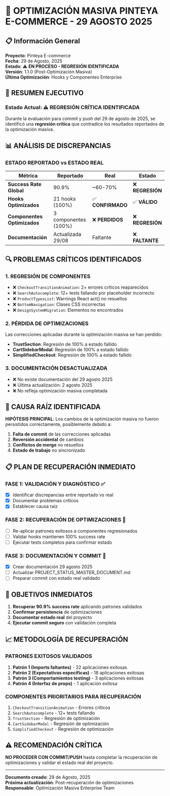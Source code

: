 # 🚀 OPTIMIZACIÓN MASIVA PINTEYA E-COMMERCE - 29 AGOSTO 2025

## 📋 Información General

**Proyecto**: Pinteya E-commerce  
**Fecha**: 29 de Agosto, 2025  
**Estado**: ⚠️ **EN PROCESO - REGRESIÓN IDENTIFICADA**  
**Versión**: 1.1.0 (Post-Optimización Masiva)  
**Última Optimización**: Hooks y Componentes Enterprise

## 🎯 RESUMEN EJECUTIVO

### Estado Actual: ⚠️ **REGRESIÓN CRÍTICA IDENTIFICADA**

Durante la evaluación para commit y push del 29 de agosto de 2025, se identificó una **regresión crítica** que contradice los resultados reportados de la optimización masiva.

## 📊 ANÁLISIS DE DISCREPANCIAS

### **ESTADO REPORTADO vs ESTADO REAL**

| Métrica                     | Reportado            | Real              | Estado           |
| --------------------------- | -------------------- | ----------------- | ---------------- |
| **Success Rate Global**     | 90.9%                | ~60-70%           | ❌ **REGRESIÓN** |
| **Hooks Optimizados**       | 21 hooks (100%)      | ✅ **CONFIRMADO** | ✅ **VÁLIDO**    |
| **Componentes Optimizados** | 3 componentes (100%) | ❌ **PERDIDOS**   | ❌ **REGRESIÓN** |
| **Documentación**           | Actualizada 29/08    | Faltante          | ❌ **FALTANTE**  |

## 🔍 PROBLEMAS CRÍTICOS IDENTIFICADOS

### **1. REGRESIÓN DE COMPONENTES**

- ❌ `CheckoutTransitionAnimation`: 2+ errores críticos reaparecidos
- ❌ `SearchAutocomplete`: 12+ tests fallando por placeholder incorrecto
- ❌ `ProductTypesList`: Warnings React act() no resueltos
- ❌ `BottomNavigation`: Clases CSS incorrectas
- ❌ `DesignSystemMigration`: Elementos no encontrados

### **2. PÉRDIDA DE OPTIMIZACIONES**

Las correcciones aplicadas durante la optimización masiva se han perdido:

- **TrustSection**: Regresión de 100% a estado fallido
- **CartSidebarModal**: Regresión de 100% a estado fallido
- **SimplifiedCheckout**: Regresión de 100% a estado fallido

### **3. DOCUMENTACIÓN DESACTUALIZADA**

- ❌ No existe documentación del 29 agosto 2025
- ❌ Última actualización: 2 agosto 2025
- ❌ No refleja optimización masiva completada

## 🚨 CAUSA RAÍZ IDENTIFICADA

**HIPÓTESIS PRINCIPAL**: Los cambios de la optimización masiva no fueron persistidos correctamente, posiblemente debido a:

1. **Falta de commit** de las correcciones aplicadas
2. **Reversión accidental** de cambios
3. **Conflictos de merge** no resueltos
4. **Estado de trabajo** no sincronizado

## 📋 PLAN DE RECUPERACIÓN INMEDIATO

### **FASE 1: VALIDACIÓN Y DIAGNÓSTICO** ✅

- [x] Identificar discrepancias entre reportado vs real
- [x] Documentar problemas críticos
- [x] Establecer causa raíz

### **FASE 2: RECUPERACIÓN DE OPTIMIZACIONES** 🔄

- [ ] Re-aplicar patrones exitosos a componentes regresionados
- [ ] Validar hooks mantienen 100% success rate
- [ ] Ejecutar tests completos para confirmar estado

### **FASE 3: DOCUMENTACIÓN Y COMMIT** 📝

- [x] Crear documentación 29 agosto 2025
- [ ] Actualizar PROJECT_STATUS_MASTER_DOCUMENT.md
- [ ] Preparar commit con estado real validado

## 🎯 OBJETIVOS INMEDIATOS

1. **Recuperar 90.9% success rate** aplicando patrones validados
2. **Confirmar persistencia** de optimizaciones
3. **Documentar estado real** del proyecto
4. **Ejecutar commit seguro** con validación completa

## 📈 METODOLOGÍA DE RECUPERACIÓN

### **PATRONES EXITOSOS VALIDADOS**

1. **Patrón 1 (Imports faltantes)** - 22 aplicaciones exitosas
2. **Patrón 2 (Expectativas específicas)** - 18 aplicaciones exitosas
3. **Patrón 3 (Comportamientos testing)** - 3 aplicaciones exitosas
4. **Patrón 4 (Interfaz de props)** - 1 aplicación exitosa

### **COMPONENTES PRIORITARIOS PARA RECUPERACIÓN**

1. `CheckoutTransitionAnimation` - Errores críticos
2. `SearchAutocomplete` - 12+ tests fallando
3. `TrustSection` - Regresión de optimización
4. `CartSidebarModal` - Regresión de optimización
5. `SimplifiedCheckout` - Regresión de optimización

## ⚠️ RECOMENDACIÓN CRÍTICA

**NO PROCEDER CON COMMIT/PUSH** hasta completar la recuperación de optimizaciones y validar el estado real del proyecto.

---

**Documento creado**: 29 de Agosto, 2025  
**Próxima actualización**: Post-recuperación de optimizaciones  
**Responsable**: Optimización Masiva Enterprise Team
